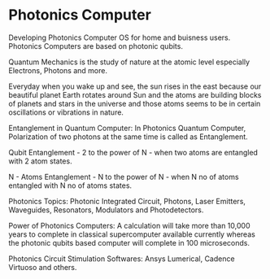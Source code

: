 # Photonics Computer
Developing Photonics Computer OS for home and buisness users. Photonics Computers are based on photonic qubits.

Quantum Mechanics is the study of  nature at the atomic level especially Electrons, Photons and more.

Everyday when you wake up and see, the sun rises in the east because our beautiful planet Earth rotates around Sun and the atoms are building blocks of planets and stars in the universe and those atoms seems to be in certain oscillations or vibrations in nature.

Entanglement in Quantum Computer: In Photonics Quantum Computer, Polarization of two photons at the same time is called as Entanglement.

Qubit Entanglement - 2 to the power of N - when two atoms are entangled with 2 atom states.

N - Atoms Entanglement - N to the power of N - when N no of atoms entangled with N no of atoms states.

Photonics Topics: Photonic Integrated Circuit, Photons, Laser Emitters, Waveguides, Resonators, Modulators and Photodetectors. 

Power of Photonics Computers: A calculation will take more than 10,000 years to complete in classical supercomputer available currently whereas the photonic qubits based computer will complete in 100 microseconds.

Photonics Circuit Stimulation Softwares: Ansys Lumerical, Cadence Virtuoso and others.
